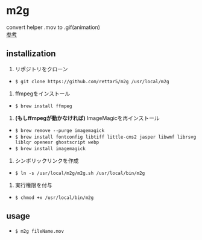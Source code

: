 # m2g
convert helper .mov to .gif(animation)  
[参考](http://qiita.com/syamaoka/items/4d4054cd75df00460925)

## installization
1. リポジトリをクローン
  - `$ git clone https://github.com/rettar5/m2g /usr/local/m2g`
1. ffmpegをインストール
  - `$ brew install ffmpeg`
1. __(もしffmpegが動かなければ)__ ImageMagicを再インストール
  - `$ brew remove --purge imagemagick`
  - `$ brew install fontconfig libtiff little-cms2 jasper libwmf librsvg liblqr openexr ghostscript webp`
  - `$ brew install imagemagick`
1. シンボリックリンクを作成
  - `$ ln -s /usr/local/m2g/m2g.sh /usr/local/bin/m2g`
1. 実行権限を付与
  - `$ chmod +x /usr/local/bin/m2g`

## usage
- `$ m2g fileName.mov`
